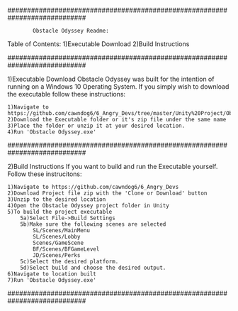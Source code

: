 ############################################################################
			
			Obstacle Odyssey Readme:

Table of Contents:
	1)Executable Download
	2)Build Instructions
	
############################################################################

1)Executable Download
	Obstacle Odyssey was built for the intention of running on a Windows 10 
	Operating System. If you simply wish to download the executable
	follow these instructions:
	
	1)Navigate to https://github.com/cawndog6/6_Angry_Devs/tree/master/Unity%20Project/Obstacle%20Odyssey
	2)Download the Executable folder or it's zip file under the same name
	3)Place the folder or unzip it at your desired location.
	4)Run 'Obstacle Odyssey.exe'

############################################################################
		
2)Build Instructions
	If you want to build and run the Executable yourself. Follow these instrucitons:
	
	1)Navigate to https://github.com/cawndog6/6_Angry_Devs
	2)Download Project file zip with the 'Clone or Download' button
	3)Unzip to the desired location
	4)Open the Obstacle Odyssey project folder in Unity
	5)To build the project executable
		5a)Select File->Build Settings
		5b)Make sure the following scenes are selected
			SL/Scenes/MainMenu
			SL/Scenes/Lobby
			Scenes/GameScene
			BF/Scenes/BFGameLevel
			JD/Scenes/Perks
		5c)Select the desired platform.
		5d)Select build and choose the desired output.
	6)Navigate to location built
	7)Run 'Obstacle Odyssey.exe'
		
############################################################################
